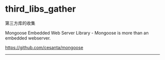 # third_libs_gather
第三方库的收集

Mongoose Embedded Web Server Library - Mongoose is more than an embedded webserver.

https://github.com/cesanta/mongoose

---

